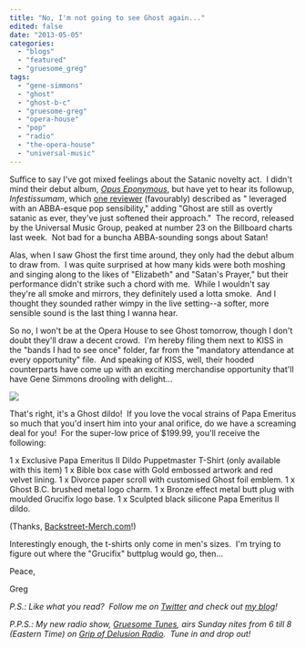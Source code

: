 ```yaml
---
title: "No, I'm not going to see Ghost again..."
edited: false
date: "2013-05-05"
categories:
  - "blogs"
  - "featured"
  - "gruesome_greg"
tags:
  - "gene-simmons"
  - "ghost"
  - "ghost-b-c"
  - "gruesome-greg"
  - "opera-house"
  - "pop"
  - "radio"
  - "the-opera-house"
  - "universal-music"
---
```


Suffice to say I've got mixed feelings about the Satanic novelty act.  I didn't mind their debut album, [_Opus Eponymous_](http://www.hellbound.ca/2011/03/ghost-opus-eponymous-2/), but have yet to hear its followup, _Infestissumam_, which [one reviewer](http://www.bravewords.com/hardwares/1002367) (favourably) described as " leveraged with an ABBA-esque pop sensibility," adding "Ghost are still as overtly satanic as ever, they've just softened their approach."  The record, released by the Universal Music Group, peaked at number 23 on the Billboard charts last week.  Not bad for a buncha ABBA-sounding songs about Satan!

Alas, when I saw Ghost the first time around, they only had the debut album to draw from.  I was quite surprised at how many kids were both moshing and singing along to the likes of "Elizabeth" and "Satan's Prayer," but their performance didn't strike such a chord with me.  While I wouldn't say they're all smoke and mirrors, they definitely used a lotta smoke.  And I thought they sounded rather wimpy in the live setting--a softer, more sensible sound is the last thing I wanna hear.

So no, I won't be at the Opera House to see Ghost tomorrow, though I don't doubt they'll draw a decent crowd.  I'm hereby filing them next to KISS in the "bands I had to see once" folder, far from the "mandatory attendance at every opportunity" file.  And speaking of KISS, well, their hooded counterparts have come up with an exciting merchandise opportunity that'll have Gene Simmons drooling with delight...

![](http://3.bp.blogspot.com/-yq9zB3_zeS0/UXvKQV69yyI/AAAAAAAAGjs/DS-l0CExo3g/s1600/ghost-box.gif)

That's right, it's a Ghost dildo!  If you love the vocal strains of Papa Emeritus so much that you'd insert him into your anal orifice, do we have a screaming deal for you!  For the super-low price of $199.99, you'll receive the following:

1 x Exclusive Papa Emeritus II Dildo Puppetmaster T-Shirt (only available with this item) 1 x Bible box case with Gold embossed artwork and red velvet lining. 1 x Divorce paper scroll with customised Ghost foil emblem. 1 x Ghost B.C. brushed metal logo charm. 1 x Bronze effect metal butt plug with moulded Grucifix logo base. 1 x Sculpted black silicone Papa Emeritus II dildo.

(Thanks, [Backstreet-Merch.com](http://www.backstreet-merch.com/stores/ghost/official_ghost_phallus_phallos-mortuus-ritual-box-set_gits75.html)!)

Interestingly enough, the t-shirts only come in men's sizes.  I'm trying to figure out where the "Grucifix" buttplug would go, then...

Peace,

Greg

_P.S.: Like what you read?  Follow me on [Twitter](http://twitter.com/gruesomeviews) and check out [my blog](http://gruesomeviews.com/)!_

_P.P.S.: My new radio show, [Gruesome Tunes](http://gruesomeviews.com/category/music/gruesome-tunes/), airs Sunday nites from 6 till 8 (Eastern Time) on [Grip of Delusion Radio](http://www.steamingheathen.com/delusion/).  Tune in and drop out!_
